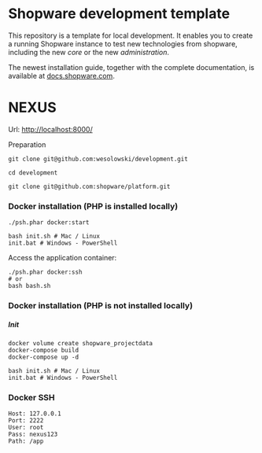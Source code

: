 # Shopware development template

This repository is a template for local development. It enables you to create a running Shopware instance to test new technologies from shopware, including the new *core* or the new *administration*.

The newest installation guide, together with the complete documentation, is available at
[docs.shopware.com](https://docs.shopware.com/en/shopware-platform-en/getting-started).


# NEXUS

Url: <http://localhost:8000/>

Preparation

```
git clone git@github.com:wesolowski/development.git

cd development

git clone git@github.com:shopware/platform.git
```


### Docker installation (PHP is installed locally)

```
./psh.phar docker:start

bash init.sh # Mac / Linux
init.bat # Windows - PowerShell
```

Access the application container:

```
./psh.phar docker:ssh
# or
bash bash.sh
```

### Docker installation (PHP is not installed locally)

##### Init
```
docker volume create shopware_projectdata
docker-compose build 
docker-compose up -d

bash init.sh # Mac / Linux
init.bat # Windows - PowerShell
```



### Docker SSH

```
Host: 127.0.0.1
Port: 2222
User: root
Pass: nexus123
Path: /app
```